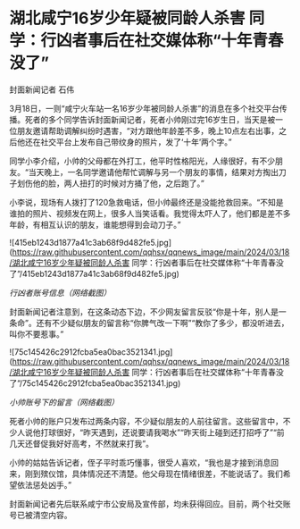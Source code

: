 # 湖北咸宁16岁少年疑被同龄人杀害 同学：行凶者事后在社交媒体称“十年青春没了”

封面新闻记者 石伟

3月18日，一则“咸宁火车站一名16岁少年被同龄人杀害”的消息在多个社交平台传播。死者的多个同学告诉封面新闻记者，死者小帅刚过完16岁生日，当天是被一位朋友邀请帮助调解纠纷时遇害，“对方跟他年龄差不多，晚上10点左右出事，之后他还在社交平台上发布自己带纹身的照片，发了‘十年’两个字。”

同学小李介绍，小帅的父母都在外打工，他平时性格阳光，人缘很好，有不少朋友。“当天晚上，一名同学邀请他帮忙调解与另一个朋友的事情，结果对方掏出刀子划伤他的脸，两人扭打的时候对方捅了他，之后跑了。”

小李说，现场有人拨打了120急救电话，但小帅最终还是没能抢救回来。“不知是谁拍的照片、视频发在网上，很多人当笑话看。我觉得太吓人了，他们都是差不多年龄，有相互认识的朋友，谁能想得到会动刀子。”

![415eb1243d1877a41c3ab68f9d482fe5.jpg](https://raw.githubusercontent.com/qqhsx/qqnews_image/main/2024/03/18/湖北咸宁16岁少年疑被同龄人杀害 同学：行凶者事后在社交媒体称“十年青春没了”/415eb1243d1877a41c3ab68f9d482fe5.jpg)

_行凶者账号信息（网络截图）_

封面新闻记者注意到，在这条动态下边，不少网友留言反驳“你是十年，别人是一条命”。还有不少疑似朋友的留言称“你脾气改一下啊”“教你了多少，都没听进去，叫你不要惹事。”

![75c145426c2912fcba5ea0bac3521341.jpg](https://raw.githubusercontent.com/qqhsx/qqnews_image/main/2024/03/18/湖北咸宁16岁少年疑被同龄人杀害 同学：行凶者事后在社交媒体称“十年青春没了”/75c145426c2912fcba5ea0bac3521341.jpg)

 _小帅账号下的留言（网络截图）_

死者小帅的账户只发布过两条内容，不少疑似朋友的人前往留言。这些留言中，不少人说他打球很好，“昨天遇到，还说要请我喝水”“昨天街上碰到还打招呼了”“前几天还督促我好好高考，不然就来打我”。

小帅的姑姑告诉记者，侄子平时乖巧懂事，很受人喜欢，“我也是才接到消息回来，刚到殡仪馆，具体情况还不清楚。他父母现在情绪很差，不能说话了。我们希望依法惩处凶手。”

封面新闻记者先后联系咸宁市公安局及宣传部，均未获得回应。目前，两个社交账号已被清空内容。

